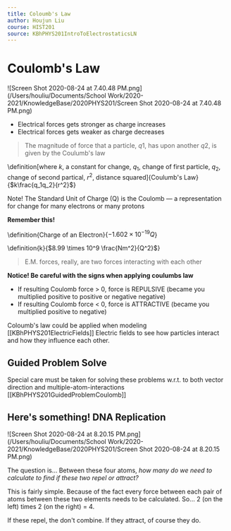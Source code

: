 ```yaml
---
title: Coloumb's Law
author: Houjun Liu
course: HIST201
source: KBhPHYS201IntroToElectrostaticsLN
---
```


# Coulomb's Law

![Screen Shot 2020-08-24 at 7.40.48 PM.png](/Users/houliu/Documents/School Work/2020-2021/KnowledgeBase/2020PHYS201/Screen Shot 2020-08-24 at 7.40.48 PM.png)

* Electrical forces gets stronger as charge increases
* Electrical forces gets weaker as charge decreases

> The magnitude of force that a particle, $q1$, has upon another $q2$, is given by the Coulumb's law

\definition[where $k$, a constant for change, $q_1$, change of first particle, $q_2$, change of second partical, $r^2$, distance squared]{Coulumb's Law}{$k\frac{q_1q_2}{r^2}$}

Note! The Standard Unit of Charge (Q) is the Coulomb — a representation for change for many electrons or many protons

**Remember this!**

\definition{Charge of an Electron}{$-1.602 \times 10^{-19} Q$}

\definition{k}{$8.99 \times 10^9 \frac{Nm^2}{Q^2}$}

> E.M. forces, really, are two forces interacting with each other

**Notice! Be careful with the signs when applying coulumbs law**

* If resulting Coulomb force > 0, force is REPULSIVE (became you multiplied positive to positive or negative negative)
* If resulting Coulomb force < 0, force is ATTRACTIVE (became you multiplied positive to negative)

Coloumb's law could be applied when modeling [[KBhPHYS201ElectricFields]] Electric fields to see how particles interact and how they influence each other.

## Guided Problem Solve

Special care must be taken for solving these problems w.r.t. to both vector direction and multiple-atom-interactions [[KBhPHYS201GuidedProblemCoulomb]]


## Here's something! DNA Replication

![Screen Shot 2020-08-24 at 8.20.15 PM.png](/Users/houliu/Documents/School Work/2020-2021/KnowledgeBase/2020PHYS201/Screen Shot 2020-08-24 at 8.20.15 PM.png)

The question is… Between these four atoms, _how many do we need to calculate to find if these two repel or attract?_

This is fairly simple. Because of the fact every force between each pair of atoms between these two elements needs to be calculated. So… 2 (on the left) times 2 (on the right) = 4.

If these repel, the don't combine. If they attract, of course they do.